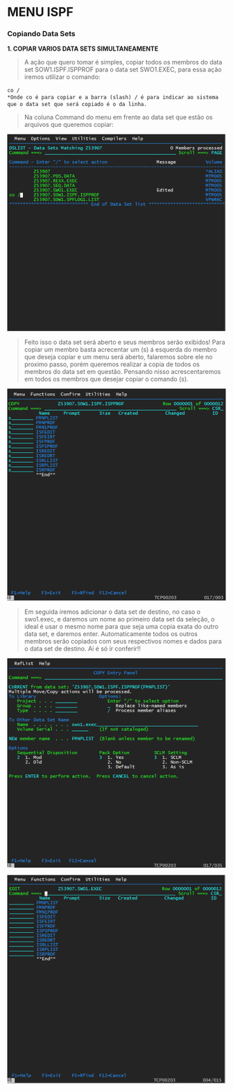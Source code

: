 # MENU ISPF

### Copiando Data Sets

**1. COPIAR VARIOS DATA SETS SIMULTANEAMENTE**
> A ação que quero tomar é simples, copiar todos os membros do data set SOW1.ISPF.ISPPROF para o data set SWO1.EXEC, para essa ação iremos utilizar o comando:

    co /
    *Onde co é para copiar e a barra (slash) / é para indicar ao sistema que o data set que será copiado é o da linha.
  
> Na coluna Command do menu em frente ao data set que estão os arquivos que queremos copiar:

![Utilizando o comando co / na coluna command](https://github.com/ThreeDP/MTM/blob/master/comandos/Menu%20ISPF/copiando%20data%20sets/copiando-varios-data-sets_01.PNG)

> Feito isso o data set será aberto e seus membros serão exibidos! Para copiar um membro basta acrecentar um (s) á esquerda do membro que deseja copiar e um menu será aberto, falaremos sobre ele no proximo passo, porém queremos realizar a copia de todos os membros do data set em questão. Pensando nisso acrescentaremos em todos os membros que desejar copiar o comando (s).

![Selecionando todos os membros para copia](https://github.com/ThreeDP/MTM/blob/master/comandos/Menu%20ISPF/copiando%20data%20sets/selecionando-todos-os-membros-para-copia.PNG)

> Em seguida iremos adicionar o data set de destino, no caso o swo1.exec, e daremos um nome ao primeiro data set da seleção, o ideal é usar o mesmo nome para que seja uma copia exata do outro data set, e daremos enter. Automaticamente todos os outros membros serão copiados com seus respectivos nomes e dados para o data set de destino. Ai é só ir conferir!!

![Atribuindo data set de destino](https://github.com/ThreeDP/MTM/blob/master/comandos/Menu%20ISPF/copiando%20data%20sets/atribuindo-data-set-de-destino.PNG)

![Sucesso da copia](https://github.com/ThreeDP/MTM/blob/master/comandos/Menu%20ISPF/copiando%20data%20sets/sucesso-copia-de-todos.PNG)
